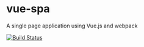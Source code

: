 # vue-spa
A single page application using Vue.js and webpack

[![Build Status](https://travis-ci.org/saurabhpati/vue-spa.svg?branch=master)](https://travis-ci.org/saurabhpati/vue-spa)